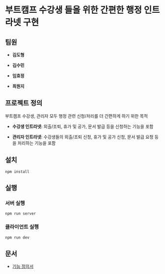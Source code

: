 # 부트캠프 수강생 들을 위한 간편한 행정 인트라넷 구현


## 팀원


- **김도형**
  
- **김수민**
  
- **임효정**
  
- **최원지**


## 프로젝트 정의


부트캠프 수강생, 관리자 모두 행정 관련 신청/처리를 더 간편하게 하기 위한 목적


- **수강생 인트라넷**: 외출/조퇴, 휴가 및 공가, 문서 발급 등을 신청하는 기능을 포함
  
- **관리자 인트라넷**: 수강생들의 외출/조퇴 신청, 휴가 및 공가 신청, 문서 발급 요청 등을 처리하는 기능을 포함



## 설치

```
npm install
```



## 실행


### 서버 실행

```
npm run server 
```

### 클라이언트 실행

```
npm run dev 
```


## 문서


- [기능 정의서](https://github.com/Dev-FE-1/Toy_Project_Team-4/blob/main/design/%EA%B8%B0%EB%8A%A5%20%EC%A0%95%EC%9D%98%EC%84%9C.md)

